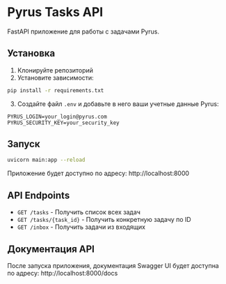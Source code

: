 # Pyrus Tasks API

FastAPI приложение для работы с задачами Pyrus.

## Установка

1. Клонируйте репозиторий
2. Установите зависимости:
```bash
pip install -r requirements.txt
```

3. Создайте файл `.env` и добавьте в него ваши учетные данные Pyrus:
```
PYRUS_LOGIN=your_login@pyrus.com
PYRUS_SECURITY_KEY=your_security_key
```

## Запуск

```bash
uvicorn main:app --reload
```

Приложение будет доступно по адресу: http://localhost:8000

## API Endpoints

- `GET /tasks` - Получить список всех задач
- `GET /tasks/{task_id}` - Получить конкретную задачу по ID
- `GET /inbox` - Получить задачи из входящих

## Документация API

После запуска приложения, документация Swagger UI будет доступна по адресу:
http://localhost:8000/docs 